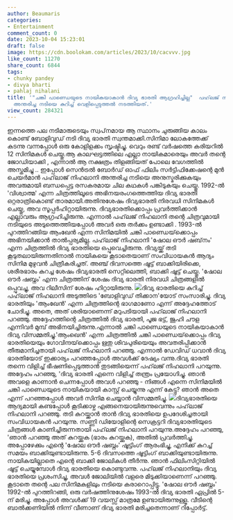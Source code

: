 ```yaml
---
author: Beaumaris
categories:
- Entertainment
comment_count: 0
date: 2023-10-04 15:23:01
draft: false
image: https://cdn.boolokam.com/articles/2023/10/cacvvv.jpg
like_count: 11270
share_count: 6844
tags:
- chunky pandey
- divya bharti
- pahlaj nihalani
title: '"ചങ്കി പാണ്ഡെയുടെ നായികയാകാൻ ദിവ്യ ഭാരതി ആഗ്രഹിച്ചില്ല"  പഹ്‌ലജ് നിഹലാനിയാണ്
  അന്തരിച്ച നടിയെ കുറിച്ച് വെളിപ്പെടുത്തൽ നടത്തിയത്.'
view_count: 284321
---
```


ഇന്നത്തെ പല നടിമാരുടെയും സ്വപ്‌നമായ ആ സ്ഥാനം ചുരുങ്ങിയ കാലം കൊണ്ട് ബോളിവുഡ് നടി ദിവ്യ ഭാരതി സ്വന്തമാക്കി.സിനിമാ ലോകത്തേക്ക് കടന്നു വന്നപ്പോൾ ഒരു കോളിളക്കം സൃഷ്ടിച്ചു. വെറും രണ്ട് വർഷത്തെ കരിയറിൽ 12 സിനിമകൾ ചെയ്തു.ആ കാലഘട്ടത്തിലെ എല്ലാ നായികമാരെയും അവർ തന്റെ ജോഡിയാക്കി , എന്നാൽ ആ നക്ഷത്രം തിളങ്ങിയത് പോലെ വേഗത്തിൽ അസ്തമിച്ചു .. ഇപ്പോൾ സെൻട്രൽ ബോർഡ് ഓഫ് ഫിലിം സർട്ടിഫിക്കേഷന്റെ മുൻ ചെയർമാൻ പഹ്‌ലാജ് നിഹലാനി അന്തരിച്ച നടിയെ അനുസ്മരിക്കുകയും അവരുമായി ബന്ധപ്പെട്ട രസകരമായ ചില കഥകൾ പങ്കിടുകയും ചെയ്തു. 1992-ൽ 'വിശ്വാത്മ' എന്ന ചിത്രത്തിലൂടെ അഭിനയരംഗത്തെത്തിയ ദിവ്യ ഭാരതി ഒറ്റരാത്രികൊണ്ട് താരമായി.അതിനുശേഷം ദിവ്യഭാരതി നിരവധി സിനിമകൾ ചെയ്തു, അവ സൂപ്പർഹിറ്റായിരുന്നു. ദിവ്യഭാരതിക്കൊപ്പം പ്രവർത്തിക്കാൻ എല്ലാവരും ആഗ്രഹിച്ചിരുന്നു. എന്നാൽ പഹ്‌ലജ് നിഹലാനി തന്റെ ചിത്രവുമായി നടിയുടെ അടുത്തെത്തിയപ്പോൾ അവർ ഒരു തർക്കം ഉണ്ടാക്കി . 1993-ൽ പുറത്തിറങ്ങിയ ആംഖേൻ എന്ന സിനിമയിൽ ചങ്കി പാണ്ഡെയ്‌ക്കൊപ്പം അഭിനയിക്കാൻ താൽപ്പര്യമില്ല. പഹ്‌ലാജ് നിഹലാനി 'ഷോല ഔർ ഷബ്‌നം' എന്ന ചിത്രത്തിൽ ദിവ്യ ഭാരതിയെ ഒപ്പുവെച്ചിരുന്നു. ദിവ്യയ്ക്ക് തടി കൂടുതലായിരുന്നതിനാൽ നായികയെ കൂടാതെയാണ് സംവിധായകൻ ആദ്യം സിനിമ മുഴുവൻ ചിത്രീകരിച്ചത്. അഞ്ച് ദിവസത്തെ ഷൂട്ട് ബാക്കിയിരിക്കെ, ശരീരഭാരം കുറച്ച ശേഷം ദിവ്യഭാരതി സെറ്റിലെത്തി, ബാക്കി ഷൂട്ട് ചെയ്തു. 'ഷോല ഔർ ഷബ്നം' എന്ന ചിത്രത്തിന് ശേഷം ദിവ്യ ഭാരതി നിരവധി ചിത്രങ്ങളിൽ ഒപ്പുവച്ചു, അവ റിലീസിന് ശേഷം ഹിറ്റായിരുന്നു. ![](https://cdn.boolokam.com/articles/2023/10/cacvvv.jpg)ദിവ്യ ഭാരതിയെ കുറിച്ച് പഹ്‌ലാജ് നിഹലാനി അടുത്തിടെ 'ബോളിവുഡ് തിക്കാന'യോട് സംസാരിച്ചു. ദിവ്യ ഭാരതിയും 'ആംഖേൻ' എന്ന ചിത്രത്തിന്റെ ഭാഗമാണോ എന്ന് അദ്ദേഹത്തോട് ചോദിച്ചു. അതെ, അത് ശരിയാണെന്ന് മറുപടിയായി പഹ്‌ലാജ് നിഹലാനി പറഞ്ഞു. അദ്ദേഹത്തിന്റെ ചിത്രത്തിൽ ദിവ്യ ഭാരതി, പൂജ ഭട്ട്, ജൂഹി ചൗള എന്നിവർ മുമ്പ് അഭിനയിച്ചിരുന്നു.എന്നാൽ ചങ്കി പാണ്ഡെയുടെ നായികയാകാൻ ദിവ്യ വിസമ്മതിച്ചു.'ആംഖെൻ' എന്ന ചിത്രത്തിൽ ചങ്കി പാണ്ഡെയ്‌ക്കൊപ്പം ദിവ്യ ഭാരതിയെയും ഗോവിന്ദയ്‌ക്കൊപ്പം ഋതു ശിവപുരിയെയും അവതരിപ്പിക്കാൻ തീരുമാനിച്ചതായി പഹ്‌ലജ് നിഹലാനി പറഞ്ഞു. എന്നാൽ ഡേവിഡ് ധവാൻ ദിവ്യ ഭാരതിയോട് ഇക്കാര്യം പറഞ്ഞപ്പോൾ അവൾക്ക് ദേഷ്യം വന്നു.ദിവ്യ ഭാരതി തന്നെ വിളിച്ച് ഭീഷണിപ്പെടുത്താൻ തുടങ്ങിയെന്ന് പഹ്‌ലജ് നിഹലാനി പറയുന്നു. അദ്ദേഹം പറഞ്ഞു, 'ദിവ്യ ഭാരതി എന്നെ വിളിച്ച് തന്ത്രം പ്രയോഗിച്ചു. ഞാൻ അവളെ കാണാൻ ചെന്നപ്പോൾ അവൾ പറഞ്ഞു - നിങ്ങൾ എന്നെ സിനിമയിൽ ചങ്കി പാണ്ഡെയുടെ നായികയായി കാസ്റ്റ് ചെയ്യുന്നു എന്ന് കേട്ടു? ഞാൻ അതെ എന്ന് പറഞ്ഞപ്പോൾ അവർ സിനിമ ചെയ്യാൻ വിസമ്മതിച്ചു. ![](https://cdn.boolokam.com/articles/2023/10/aqf.jpg)ദിവ്യഭാരതിയെ ആദ്യമായി കണ്ടപ്പോൾ കൂടിക്കാഴ്ച എങ്ങനെയായിരുന്നുവെന്നും പഹ്‌ലാജ് നിഹലാനി പറഞ്ഞു. തടി കുറയ്ക്കാൻ താൻ ദിവ്യ ഭാരതിയെ ഉപദേശിച്ചതായി സംവിധായകൻ പറയുന്നു. സണ്ണി ഡിയോളിന്റെ സെക്രട്ടറി ദിവ്യഭാരതിയുടെ ചിത്രങ്ങൾ കാണിച്ചിരുന്നതായി പഹ്‌ലജ് നിഹലാനി പറയുന്നു.അദ്ദേഹം പറഞ്ഞു, 'ഞാൻ പറഞ്ഞു അത് കുറയ്ക്കുക (ഭാരം കുറയ്ക്കുക), അതിൽ പ്രവർത്തിച്ചു. അപ്പോഴേക്കും എന്റെ 'ഷോല ഔർ ഷബ്നം' ഷൂട്ടിംഗ് ആരംഭിച്ചു, എനിക്ക് കുറച്ച് സമയം ബാക്കിയുണ്ടായിരുന്നു. 5-6 ദിവസത്തെ ഷൂട്ടിംഗ് ബാക്കിയുണ്ടായിരുന്നു. നായികയില്ലാതെ എന്റെ ബാക്കി ജോലികൾ തീർന്നു. ഞാൻ ഫിലിംസിറ്റിയിൽ ഷൂട്ട് ചെയ്യുമ്പോൾ ദിവ്യ ഭാരതിയെ കൊണ്ടുവന്നു. പഹ്‌ലജ് നിഹലാനിയും ദിവ്യ ഭാരതിയെ പ്രശംസിച്ചു, അവൾ ജോലിയിൽ വളരെ മിടുക്കിയാണെന്ന് പറഞ്ഞു. കൂടാതെ തന്റെ പല സിനിമകളിലും നടിയെ കരാറൊപ്പിട്ടു. 'ഷോല ഔർ ഷബ്നം' 1992-ൽ പുറത്തിറങ്ങി, ഒരു വർഷത്തിനുശേഷം 1993-ൽ ദിവ്യ ഭാരതി ഏപ്രിൽ 5-ന് മരിച്ചു. അപ്പോൾ അവൾക്ക് 19 വയസ്സ് മാത്രമേ ഉണ്ടായിരുന്നുള്ളൂ. വീടിന്റെ ബാൽക്കണിയിൽ നിന്ന് വീണാണ് ദിവ്യ ഭാരതി മരിച്ചതെന്നാണ് റിപ്പോർട്ട്.